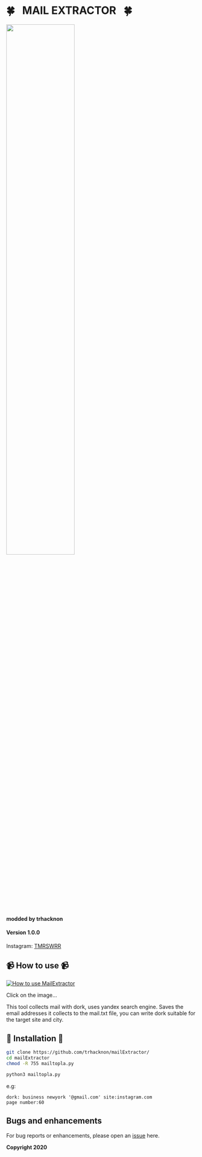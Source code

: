 # 🍀 &nbsp;  MAIL EXTRACTOR &nbsp;  🍀

<img src="https://i.imgur.com/8xbHdoT.png" width="60%"></img>



#### modded by trhacknon
#### Version 1.0.0


Instagram: [TMRSWRR](https://www.instagram.com/)



## 📹 How to use 📹


[![How to use MailExtractor](https://i.imgur.com/5hgu1AP.png)](https://e.top4top.io/m_2456zf0o60.mkv)

Click on the image...

This tool collects mail with dork, uses yandex search engine.
Saves the email addresses it collects to the mail.txt file, you can write dork suitable for the target site and city.

## 📀 Installation 📀


```bash
git clone https://github.com/trhacknon/mailExtractor/
cd mailExtractor
chmod -R 755 mailtopla.py
```

```bash
python3 mailtopla.py

```

e.g:
```
dork: business newyork '@gmail.com' site:instagram.com
page number:60
```


## Bugs and enhancements

For bug reports or enhancements, please open an [issue](https://github.com/trhacknon/mailExtractor/issues) here.

**Copyright 2020**
